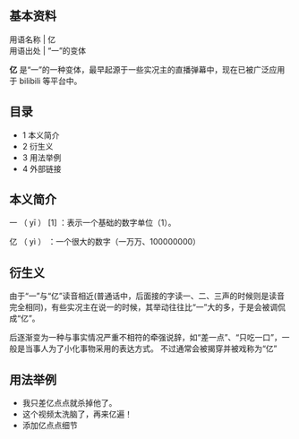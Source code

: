 **基本资料**  
---  
用语名称  |  亿   
用语出处  |  “一”的变体   
  
**亿** 是“一”的一种变体，最早起源于一些实况主的直播弹幕中，现在已被广泛应用于  bilibili  等平台中。

##  目录

  * 1  本义简介 
  * 2  衍生义 
  * 3  用法举例 
  * 4  外部链接 

##  本义简介

一  （  yī  ）  [1]  ：表示一个基础的数字单位（1）。

亿  （  yì  ）  ：一个很大的数字（一万万、100000000）

##  衍生义

由于“一”与“亿”读音相近(普通话中，后面接的字读一、二、三声的时候则是读音完全相同)，有些实况主在说一的时候，其举动往往比“一”大的多，于是会被调侃成“亿”。

后逐渐变为一种与事实情况严重不相符的牵强说辞，如“差一点”、“只吃一口”，一般是当事人为了小化事物采用的表达方式。  不过通常会被揭穿并被戏称为“亿”

##  用法举例

  * 我只差亿点点就杀掉他了。 
  * 这个视频太洗脑了，再来亿遍！ 
  * 添加亿点点细节 